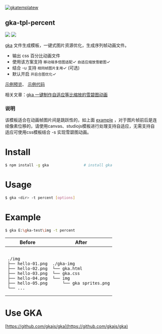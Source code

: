 [![gkatemplatew](https://user-images.githubusercontent.com/10385585/28489021-a9cc83aa-6eea-11e7-8c1b-4bb326bb9fe9.png)](https://github.com/joeyguo/gka)

## gka-tpl-percent

<a href="https://www.npmjs.org/package/gka-tpl-percent"><img src="https://img.shields.io/npm/v/gka-tpl-percent.svg?style=flat"></a>
<a href="https://github.com/joeyguo/gka-tpl-percent#license"><img src="https://img.shields.io/badge/license-MIT-blue.svg"></a>

[gka](https://github.com/joeyguo/gka) 文件生成模板，一键式图片资源优化，生成序列帧动画文件。

- 输出 css 百分比动画文件
- 使用该方案支持 `移动端多倍图适配`✓ `自适应缩放雪碧图`✓ 
- 结合 -u 支持 `相同帧图片复用`✓ (可选) 
- 默认开启 `开启合图优化`✓

[示例预览](https://gkajs.github.io/gka-tpl-percent/example/gka.html)、 [示例代码](https://github.com/gkajs/gka-tpl-percent/tree/master/example)

相关文章：[gka 一键制作自适应等比缩放的雪碧图动画](https://github.com/joeyguo/blog/issues/16)

### 说明

该模板适合在动画帧图片间是跳跃性的，如上面 [example](https://gkajs.github.io/gka-tpl-percent/example/gka.html) ，对于图片帧前后是连续像素位移的，请使用canvas、studiojs模板进行处理支持自适应，无需支持自适应可使用css模板结合 -s 实现雪碧图动画。

# Install

```sh
$ npm install -g gka                # install gka
```

# Usage

```sh
$ gka <dir> -t percent [options]
```

# Example

```sh
$ gka E:\gka-test\img -t percent
```

<table>
    <thead>
        <tr><th>Before</th><th>After</th></tr>
    </thead>
    <tbody>
        <tr>
            <td><pre><code>
./img
├── hello-01.png
├── hello-02.png
├── hello-03.png
├── hello-04.png
├── hello-05.png
└── ...
</code></pre></td>
<td><pre><code>
./gka-img
└── gka.html
└── gka.css
└── img
    └── gka_sprites.png
</code></pre></td>
        </tr>
    </tbody>
</table>

# Use GKA

[https://github.com/gkajs/gka](https://github.com/gkajs/gka)

